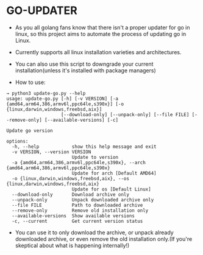 # GO-UPDATER

- As you all golang fans know that there isn't a proper updater for go in linux, so this project aims to automate the process of updating go in Linux.

- Currently supports all linux installation varieties and architectures.
- You can also use this script to downgrade your current installation(unless it's installed with package managers)
- How to use:
```
→ python3 update-go.py --help
usage: update-go.py [-h] [-v VERSION] [-a {amd64,arm64,386,armv6l,ppc64le,s390x}] [-o {linux,darwin,windows,freebsd,aix}]
                    [--download-only] [--unpack-only] [--file FILE] [--remove-only] [--available-versions] [-c]

Update go version

options:
  -h, --help            show this help message and exit
  -v VERSION, --version VERSION
                        Update to version
  -a {amd64,arm64,386,armv6l,ppc64le,s390x}, --arch {amd64,arm64,386,armv6l,ppc64le,s390x}
                        Update for arch [Default AMD64]
  -o {linux,darwin,windows,freebsd,aix}, --os {linux,darwin,windows,freebsd,aix}
                        Update for os [Default Linux]
  --download-only       Download archive only
  --unpack-only         Unpack downloaded archive only
  --file FILE           Path to downloaded archive
  --remove-only         Remove old installation only
  --available-versions  Show available versions
  -c, --current         Get current version status
```

- You can use it to only download the archive, or unpack already downloaded archive, or even remove the old installation only.(If you're skeptical about what is happening internally!)

